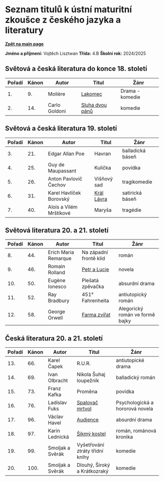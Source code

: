 # Seznam titulů k ústní maturitní zkoušce z českého jazyka a literatury
**[Zpět na main page](https://github.com/ruzovybanan1254/maturita2025/tree/main)**

**Jméno a příjmení:** Vojtěch Lisztwan
**Třída:** 4.B
**Školní rok:** 2024/2025

## Světová a česká literatura do konce 18. století

| Pořadí | Kánon | Autor         | Titul       | Žánr       |
| ------ | ----- | ------------- | ----------- | ----------- |
| 1.     | 9.    | Molière       | [Lakomec](https://github.com/ruzovybanan1254/maturita2025/blob/main/ustni/CJ/%5BMOLIERE%5D%20Lakomec.pdf)     | Drama - komedie |
| 2.     | 14.   | Carlo Goldoni | [Sluha dvou pánů](https://github.com/ruzovybanan1254/maturita2025/blob/main/ustni/CJ/Sluh%20dvou%20p%C3%A1n%C5%AF.pdf) | komedie|

## Světová a česká literatura 19. století

| Pořadí | Kánon | Autor                   | Titul         | Žánr       |
| ------ | ----- | ----------------------- | ------------- |----------- |
| 3.     | 21.   | Edgar Allan Poe         | Havran        | balladická báseň|
| 4.     | 25.   | Guy de Maupassant       | Kulička       |povídka|
| 5.     | 26.   | Anton Pavlovič Čechov   | Višňový sad   |tragikomedie|
| 6.     | 31.   | Karel Havlíček Borovský | [Král Lávra](https://github.com/ruzovybanan1254/maturita2025/blob/main/ustni/CJ/kral_lavra.pdf)    |satirická báseň|
| 7.     | 40.   | Alois a Vilém Mrštíkové  | Maryša        |tragédie|

## Světová literatura 20. a 21. století

| Pořadí | Kánon | Autor                 | Titul                       | Žánr       |
| ------ | ----- | --------------------- | --------------------------- |----------- |
| 8.     | 44.   | Erich Maria Remarque    | Na západní frontě klid      |román|
| 9.     | 46.   | Romain Rolland          | [Petr a Lucie](https://github.com/ruzovybanan1254/maturita2025/blob/main/ustni/CJ/9.%20Petr%20a%20Lucie/%5BROLLAND%5D%20Petr%20a%20Lucie.pdf)                |novela|
| 10.    | 50.   | Eugène Ionesco          | Plešatá zpěvačka            |absurdní drama|
| 11.    | 52.   | Ray Bradbury            | 451° Fahrenheita            |antiutopický román|
| 12.    | 58.   | George Orwell           | [Farma zvířat](https://github.com/ruzovybanan1254/maturita2025/blob/main/ustni/CJ/12.%20Farma%20zv%C3%AD%C5%99at/%5BORWELL%5D%20Farma%20zv%C3%AD%C5%99at.pdf) |Alegorický román ve formě bajky|

## Česká literatura 20. a 21. století

| Pořadí | Kánon | Autor             | Titul                       | Žánr       |
| ------ | ----- | ----------------- | --------------------------- |----------- |
| 13.    | 66.   | Karel Čapek         | R.U.R.                      |antiutopické drama|
| 14.    | 69.   | Ivan Olbracht        | Nikola Šuhaj loupežník     |balladický román|
| 15.    | 73.   | Franz Kafka         | Proměna                     |povídka|
| 16.    | 76.   | Ladislav Fuks       | [Spalovač mrtvol](https://github.com/ruzovybanan1254/maturita2025/blob/main/ustni/CJ/%5BFUKS%5D%20Spalovau%CC%88%20mrtvol.pdf)             |Psychologická a hororová novela|
| 17.    | 96.   | Václav Havel        | [Audience](https://github.com/ruzovybanan1254/maturita2025/blob/main/ustni/CJ/Audience/Audience.pdf)                    |absurdní drama|
| 18.    | 97.   | Karin Lednická      | [Šikmý kostel](https://github.com/ruzovybanan1254/maturita2025/blob/main/ustni/CJ/%C5%A1ikm%C3%BD%20kostel.pdf)                |román, románová kronika|
| 19.    | 99.   | Smoljak a Svěrák    | Vyšetřování ztráty třídní knihy |komedie|
| 20.    | 100.  | Smoljak a Svěrák    | Dlouhý, Široký a Krátkozraký |komedie|

